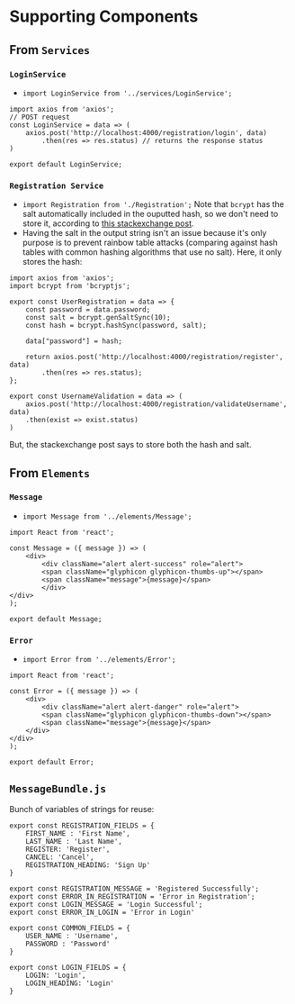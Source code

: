 # Supporting Components

## From `Services`
### `LoginService`
* `import LoginService from '../services/LoginService';`

```
import axios from 'axios';
// POST request
const LoginService = data => (
	axios.post('http://localhost:4000/registration/login', data)
		.then(res => res.status) // returns the response status
)

export default LoginService;
```

### `Registration Service`
* `import Registration from './Registration';`
Note that `bcrypt` has the salt automatically included in the ouputted hash, so we don't need to store it, according to [this stackexchange post](https://security.stackexchange.com/questions/184799/bcrypt-no-need-to-store-salt).
* Having the salt in the output string isn't an issue because it's only purpose is to prevent rainbow table attacks (comparing against hash tables with common hashing algorithms that use no salt).
Here, it only stores the hash:

```
import axios from 'axios';
import bcrypt from 'bcryptjs';

export const UserRegistration = data => {
    const password = data.password;
    const salt = bcrypt.genSaltSync(10);
    const hash = bcrypt.hashSync(password, salt);

    data["password"] = hash;

    return axios.post('http://localhost:4000/registration/register', data)
        .then(res => res.status);
};

export const UsernameValidation = data => (
    axios.post('http://localhost:4000/registration/validateUsername', data)
    .then(exist => exist.status)
)
```
But, the stackexchange post says to store both the hash and salt.

## From `Elements`
### `Message`
* `import Message from '../elements/Message';`

```
import React from 'react';

const Message = ({ message }) => (
	<div>
		<div className="alert alert-success" role="alert">
		<span className="glyphicon glyphicon-thumbs-up"></span>
		<span className="message">{message}</span>
		</div>
</div>
);

export default Message;
```
### `Error`
* `import Error from '../elements/Error';`

```
import React from 'react';

const Error = ({ message }) => (
	<div>
		<div className="alert alert-danger" role="alert">
		<span className="glyphicon glyphicon-thumbs-down"></span>
		<span className="message">{message}</span>
	</div>
</div>
);

export default Error;
```

## `MessageBundle.js`
Bunch of variables of strings for reuse:

```
export const REGISTRATION_FIELDS = {
	FIRST_NAME : 'First Name',
	LAST_NAME : 'Last Name',
	REGISTER: 'Register',
	CANCEL: 'Cancel',
	REGISTRATION_HEADING: 'Sign Up'
}

export const REGISTRATION_MESSAGE = 'Registered Successfully';
export const ERROR_IN_REGISTRATION = 'Error in Registration';
export const LOGIN_MESSAGE = 'Login Successful';
export const ERROR_IN_LOGIN = 'Error in Login'

export const COMMON_FIELDS = {
	USER_NAME : 'Username',
	PASSWORD : 'Password'
}

export const LOGIN_FIELDS = {
	LOGIN: 'Login',
	LOGIN_HEADING: 'Login'
}
```
